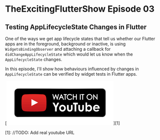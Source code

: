 # TheExcitingFlutterShow Episode 03

## Testing AppLifecycleState Changes in Flutter

One of the ways we get app lifecycle states that tell us whether our Flutter apps are in the foreground, background or inactive, is using `WidgetsBindingObserver` and attaching a callback for `didChangeAppLifecycleState` which would let us know when the `AppLifecycleState` changes.

In this episode, I'll show how behaviours influenced by changes in `AppLifecycleState` can be verified by widget tests in Flutter apps.

[![alt text][1.1]][1]

[1.1]: https://raw.githubusercontent.com/Crazelu/TheExcitingFlutterShow/main/assets/youtube.png (Watch episode on YouTube)

[1]: //TODO: Add real youtube URL
